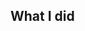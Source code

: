 ## What I did

<!--
  Explain the **motivation** for making this change. What existing problem does the pull request solve? Please be as detailed as possible.
-->
